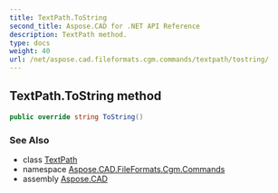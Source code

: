 ```yaml
---
title: TextPath.ToString
second_title: Aspose.CAD for .NET API Reference
description: TextPath method. 
type: docs
weight: 40
url: /net/aspose.cad.fileformats.cgm.commands/textpath/tostring/
---
```

## TextPath.ToString method

```csharp
public override string ToString()
```

### See Also

* class [TextPath](../)
* namespace [Aspose.CAD.FileFormats.Cgm.Commands](../../textpath/)
* assembly [Aspose.CAD](../../../)


